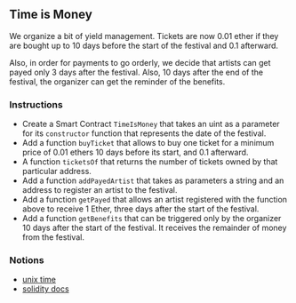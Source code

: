 ## Time is Money

We organize a bit of yield management. Tickets are now 0.01 ether if they are bought up to 10 days before the start of the festival and 0.1 afterward.

Also, in order for payments to go orderly, we decide that artists can get payed only 3 days after the festival. Also, 10 days after the end of the festival, the organizer can get the reminder of the benefits.

### Instructions


- Create a Smart Contract `TimeIsMoney` that takes an uint as a parameter for its `constructor` function that represents the date of the festival.
- Add a function `buyTicket` that allows to buy one ticket for a minimum price of 0.01 ethers 10 days before its start, and 0.1 afterward.
- A function `ticketsOf` that returns the number of tickets owned by that particular address.
- Add a function `addPayedArtist` that takes as parameters a string and an address to register an artist to the festival.
- Add a function `getPayed` that allows an artist registered with the function above to receive 1 Ether, three days after the start of the festival.
- Add a function `getBenefits` that can be triggered only by the organizer 10 days after the start of the festival. It receives the remainder of money from the festival.

### Notions

- [unix time](https://en.wikipedia.org/wiki/Unix_time)
- [solidity docs](https://docs.soliditylang.org/)
